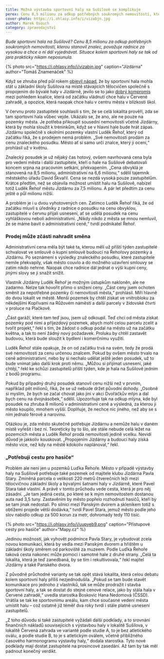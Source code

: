 ```yaml
---
title: Možná výstavba sportovní haly na Sušilově se komplikuje
perex: Cenu 8,5 milionu za odkup potřebných soukromých nemovitostí, kterou stanovil znalec, považuje radnice za vysokou a chce o ní dál vyjednávat. Situace kolem sportovní haly se tak od jara prakticky nikam neposunula.
cover-photo: https://i.ohlasy.info/i/vizabjn.jpg
author: Marek Osouch
category: zpravodajství
---
```


*Bude sportovní hala na Sušilově? Cenu 8,5 milionu za odkup potřebných soukromých nemovitostí, kterou stanovil znalec, považuje radnice za vysokou a chce o ní dál vyjednávat. Situace kolem sportovní haly se tak od jara prakticky nikam neposunula.*

{% photo src="https://i.ohlasy.info/i/vizabjn.jpg" caption="Jízdárna" author="Tomáš Znamenáček" %}

Když se zhruba před půl rokem [objevil nápad](http://www.ohlasy.info/clanky/2017/05/hala-susilova.html), že by sportovní hala mohla stát u základní školy Sušilova na místě stávajících tělocvičen společně s propojením do bývalé haly v Jízdárně, jevilo se to jako [dobrý kompromis](http://www.ohlasy.info/clanky/2017/05/hala-reakce.html) mezi pohledem koalice, která od začátku vládnutí chce halu v Červené zahradě, a opozice, která naopak chce halu v centru města v blízkosti škol.

V červnu proto zastupitelé souhlasili s tím, že se celá lokalita prověří, zda se tam sportovní hala vůbec vejde. Ukázalo se, že ano, ale ne pouze na pozemky města. Je potřeba přikoupit sousední nemovitosti včetně Jízdárny, která by mohla sloužit k tréninkům, když se v hlavní hale bude hrát zápas. Jízdárnu společně s okolními pozemky vlastní Luděk Řehoř, který od začátku říká, že s prodejem nemá problém. „Své nemovitosti prodám za cenu znaleckého posudku. Město ať si samo určí znalce, který ji ocení,“ prohlásil už v květnu.

Znalecký posudek je už nějaký čas hotový, ovšem navrhovaná cena byla pro vedení města i další zastupitele, kteří o hale na Sušilově debatovali koncem srpna na pracovním setkání, překvapením. „Cena obvyklá je stanovená na 8,5 milionu, administrativní na 6,6 milionu,“ sdělil tajemník městského úřadu David Škvařil. Cena se nezdá vysoká pouze zastupitelům. Krátce předtím, než se objevila možnost umístit halu na Sušilově, nabízel totiž Luděk Řehoř městu Jízdárnu za 7,5 milionu. A pár let předtím za cenu ještě o půl milionu nižší.

A problém je i u dvou vyhotovených cen. Zatímco Luděk Řehoř říká, že od začátku mluvil s úředníky z radnice o posudku na cenu obvyklou, zastupitelé v červnu přijali usnesení, ať se udělá posudek na cenu vyhláškovou neboli administrativní. „Nikdy nikdo z města se mnou nemluvil, že se máme bavit o administrativní ceně,“ tvrdí podnikatel Řehoř.

### Prodej může zčásti nahradit směna

Administrativní cena měla být také ta, kterou měli už příští týden zastupitelé schvalovat ve smlouvě o kupní smlouvě budoucí na Řehořovy pozemky a Jízdárnu. Po seznámení s výsledky znaleckého posudku, které zastupitele nemile překvapily, však město couvlo a do možného uzavření smlouvy se zatím nikdo nehrne. Naopak chce radnice dál jednat o výši kupní ceny, jinými slovy se ji snažit snížit.

Vlastník Jízdárny Luděk Řehoř je možným ústupkům nakloněn, ale ne zadarmo. Nelze tak hovořit přímo o snížení ceny. „Část ceny jsem ochoten směnit za nepotřebné pozemky či nemovitosti města,“ prohlásil. Míří hlavně do dvou lokalit ve městě. Menší pozemek by chtěl získat ve vnitrobloku za někdejšími Kopřivami na Růžovém náměstí a další parcely v židovské čtvrti v proluce na Plačkově.

„Část garáží, které tam teď jsou, jsem už odkoupil. Teď chci od města získat pozemky pod nimi a příjezdový pozemek, abych mohl celou parcelu zcelit a tvořit projekt,“ řekl s tím, že žádost o odkup podal na město už na začátku května, a tak to není žádný nový požadavek. Proluku by chtěl zastavět budovou, která bude sloužit k bydlení i komerčnímu využití.

Luděk Řehoř stále opakuje, že on od začátku trvá na svém, tedy že prodá své nemovitosti za cenu určenou znalcem. Pokud by ovšem město trvalo na ceně administrativní, nebo by si nechalo udělat ještě jeden posudek, už to bude vnímat jako další krok proti němu. „Můžou si přijímat usnesení, jaké chtějí,“ řekl ke schůzi zastupitelů příští týden, kde je hala na Sušilově jedním z bodů programu. 

Pokud by případný druhý posudek stanovil cenu nižší než v prvním, například pět milionů, říká, že se už nebude držet původní dohody. „Osobně si myslím, že bych se začal chovat jako jiní v akci Dvořáčkův mlýn a dal bych cenu na dvojnásobek,“ sdělil. Upozorňuje tak na odkup mlýna, kde byl posudek na zhruba 8 milionů v administrativní ceně a výsledná, za kterou ji město koupilo, mnohem vyšší. Doplňuje, že nechce nic jiného, než aby se s ním jednalo férově a narovinu.

Otázkou je, zda město skutečně potřebuje Jízdárnu a nemůže halu v daném místě vyřešit i bez ní. Teoreticky by to šlo, ale stále nebude celá ležet na pozemcích města a Luděk Řehoř prodá nemovitosti jedině vcelku. Nevidí důvod je jakkoliv kouskovat. „Propojením Jízdárny a budoucí haly získá město více, než kdy na městě kdokoliv naplánoval,“ řekl.

### „Potřebuji cestu pro hasiče“

Problém ale není jen u pozemků Luďka Řehoře. Město v případě výstavby haly na Sušilově potřebuje také pozemek od majitele klubu Jízdárna Pavla Stary. Zmíněná parcela o velikosti 220 metrů čtverečních leží mezi tělocvičnou základní školy a bývalými šatnami haly v Jízdárně, které Pavel Stara také vlastní. A právě v tomto průchodu vede cesta, která je pro něj zásadní. „Je tam jediná cesta, po které se k mým nemovitostem dostanou auta nad 3,5 tuny. Zastavěním by město popřelo rozhodnutí hasičů, kteří by se tam jinak nedostali. Po silnici mezi Panským dvorem a skleníkem totiž s obtížemi projede větší dodávka,“ tvrdí Pavel Stara, jemuž město podle jeho slov nabídlo odkup za 500 korun za metr, dohromady tedy 110 tisíc.

{% photo src="https://i.ohlasy.info/i/uupyeb9.png" caption="Přístupové cesty pro hasiče" author="Mapy.cz" %}

Jedinou možností, jak vyhovět podmínce Pavla Stary, je vybudovat zcela novou komunikaci, která by vedla mezi Panským dvorem a hřištěm u základní školy směrem od parkoviště za muzeem. Podle Luďka Řehoře taková cesta nakonec může pomoci i samotné hale z druhé strany. „Celá ta lokalita, která je teď zanedbaná, by se tím i rekultivovala,“ řekl majitel Jízdárny a také Panského dvora.

Z původně průchodné varianty se tak opět stává lokalita, která celou debatu kolem sportovní haly příliš nezjednodušila. „Pokud se tam bude stavět komunikace pro jednoho z vlastníků, tak se může prodražit i stavba sportovní haly, a tak se dostat do stejné cenové relace, jako by stála hala v Červené zahradě,“ uvedla starostka Boskovic Hana Nedomová (ČSSD). Vrátila se tak ke sportovnímu areálu, kam chce současné vedení města umístit halu – což ostatně již téměř dva roky tvrdí i stále platné usnesení zastupitelů.

„Z toho důvodu si také zastupitelé vyžádali další podklady, a to srovnání finančních nákladů souvisejících s výstavbou haly v lokalitě Sušilova, v lokalitě Červená zahrada ve variantě podle studie A, to je bez atletického oválu, a podle studie B, to je s atletickým oválem, včetně přibližného časového harmonogramu výstavby haly,“ dodala starostka. Tyto nové podklady mají dostat zastupitelé na prosincové zasedání. Až tam by tak měl padnout konečný verdikt.
